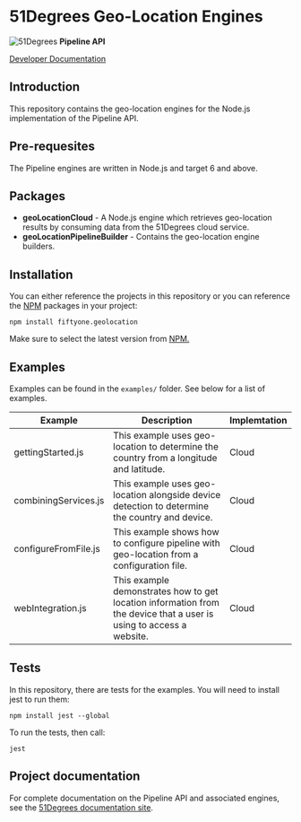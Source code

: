 # 51Degrees Geo-Location Engines

![51Degrees](https://51degrees.com/DesktopModules/FiftyOne/Distributor/Logo.ashx?utm_source=github&utm_medium=repository&utm_content=readme_main&utm_campaign=node-open-source "Data rewards the curious") **Pipeline API**

[Developer Documentation](https://docs.51degrees.com?utm_source=github&utm_medium=repository&utm_content=documentation&utm_campaign=node-open-source "developer documentation")

## Introduction

This repository contains the geo-location engines for the Node.js implementation of the Pipeline API.

## Pre-requesites

The Pipeline engines are written in Node.js and target 6 and above.

## Packages
- **geoLocationCloud** - A Node.js engine which retrieves geo-location results by consuming data from the 51Degrees cloud service.
- **geoLocationPipelineBuilder** - Contains the geo-location engine builders.

## Installation

You can either reference the projects in this repository or you can reference the [NPM][npm] packages in your project:

```
npm install fiftyone.geolocation
```

Make sure to select the latest version from [NPM.][npm]

## Examples

Examples can be found in the `examples/` folder. See below for a list of examples.

|Example|Description|Implemtation|
|-------|-----------|------------|
|gettingStarted.js|This example uses geo-location to determine the country from a longitude and latitude.|Cloud|
|combiningServices.js|This example uses geo-location alongside device detection to determine the country and device.|Cloud|
|configureFromFile.js|This example shows how to configure pipeline with geo-location from a configuration file.|Cloud|
|webIntegration.js|This example demonstrates how to get location information from the device that a user is using to access a website.|Cloud|

## Tests

In this repository, there are tests for the examples. 
You will need to install jest to run them:

`npm install jest --global`

To run the tests, then call:

`jest`

## Project documentation

For complete documentation on the Pipeline API and associated engines, see the [51Degrees documentation site][Documentation].

[Documentation]: https://docs.51degrees.com
[npm]: https://www.npmjs.com/package/fiftyone.geolocation